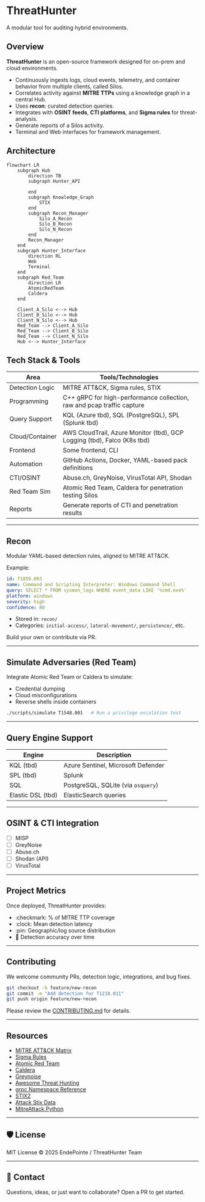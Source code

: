 # ThreatHunter

A modular tool for auditing hybrid environments.


## Overview

**ThreatHunter** is an open-source framework designed for on-prem and cloud environments. 

* Continuously ingests logs, cloud events, telemetry, and container behavior from multiple clients, called Silos.
* Correlates activity against **MITRE TTPs** using a knowledge graph in a central Hub.
* Uses **recon**: curated detection queries.
* Integrates with **OSINT feeds**, **CTI platforms**, and **Sigma rules** for threat-analysis.
* Generate reports of a Silos activity.
* Terminal and Web interfaces for framework management.

## Architecture
```mermaid
flowchart LR
    subgraph Hub
        direction TB
        subgraph Hunter_API

        end
        subgraph Knowledge_Graph
            STIX
        end
        subgraph Recon_Manager
            Silo_A_Recon
            Silo_B_Recon
            Silo_N_Recon
        end
        Recon_Manager
    end
    subgraph Hunter_Interface
        direction RL
        Web
        Terminal
    end
    subgraph Red_Team
        direction LR
        AtomicRedTeam
        Caldera
    end

    Client_A_Silo <--> Hub
    Client_B_Silo <--> Hub
    Client_N_Silo <--> Hub
    Red_Team --> Client_A_Silo
    Red_Team --> Client_B_Silo
    Red_Team --> Client_N_Silo
    Hub <--> Hunter_Interface
```

## Tech Stack & Tools

| Area               | Tools/Technologies                                            |
| ------------------ | ------------------------------------------------------------- |
| Detection Logic | MITRE ATT\&CK, Sigma rules, STIX                  |
| Programming     | C++ gRPC for high-performance collection, raw and pcap traffic capture    |
| Query Support   | KQL (Azure tbd), SQL (PostgreSQL), SPL (Splunk tbd)      |
| Cloud/Container | AWS CloudTrail, Azure Monitor (tbd), GCP Logging (tbd), Falco (K8s tbd)       |
| Frontend        | Some frontend, CLI                    |
| Automation      | GitHub Actions, Docker, YAML-based pack definitions           |
| CTI/OSINT      | Abuse.ch, GreyNoise, VirusTotal API, Shodan                   |
| Red Team Sim    | Atomic Red Team, Caldera for penetration testing Silos                |
| Reports         | Generate reports of CTI and penetration results               |

---


## Recon 

Modular YAML-based detection rules, aligned to MITRE ATT\&CK.

Example:

```yaml
id: T1059.003
name: Command and Scripting Interpreter: Windows Command Shell
query: SELECT * FROM sysmon_logs WHERE event_data LIKE '%cmd.exe%'
platform: windows
severity: high
confidence: 80
```

* Stored in: `recon/`
* Categories: `initial-access/`, `lateral-movement/`, `persistence/`, etc.

Build your own or contribute via PR.

---


## Simulate Adversaries (Red Team)

Integrate Atomic Red Team or Caldera to simulate:

* Credential dumping
* Cloud misconfigurations
* Reverse shells inside containers

```bash
./scripts/simulate T1548.001   # Run a privilege escalation test
```

---


## Query Engine Support

| Engine      | Description                        |
| ----------- | ---------------------------------- |
| KQL (tbd)         | Azure Sentinel, Microsoft Defender |
| SPL (tbd)        | Splunk                             |
| SQL        | PostgreSQL, SQLite (via `osquery`) |
| Elastic DSL (tbd)| ElasticSearch queries              |

---


## OSINT & CTI Integration

* [ ] MISP
* [ ] GreyNoise
* [ ] Abuse.ch
* [ ] Shodan (API)
* [ ] VirusTotal

---


## Project Metrics

Once deployed, ThreatHunter provides:

* :checkmark: % of MITRE TTP coverage
* :clock: Mean detection latency
* :pin: Geographic/log source distribution
* :brain: Detection accuracy over time

---


## Contributing

We welcome community PRs, detection logic, integrations, and bug fixes.

```bash
git checkout -b feature/new-recon
git commit -m "Add detection for T1218.011"
git push origin feature/new-recon
```

Please review the [CONTRIBUTING.md](CONTRIBUTING.md) for details.

---


## Resources

* [MITRE ATT\&CK Matrix](https://attack.mitre.org/matrices/enterprise/)
* [Sigma Rules](https://github.com/SigmaHQ/sigma)
* [Atomic Red Team](https://www.atomicredteam.io/)
* [Caldera](https://caldera.mitre.org/)
* [Greynoise](https://www.greynoise.io/)
* [Awesome Threat Hunting](https://github.com/endepointe/awesome-threat-detection)
* [grpc Namespace Reference](https://grpc.github.io/grpc/cpp/namespacegrpc.html)
* [STIX2](https://stix2.readthedocs.io/en/latest/)
* [Attack Stix Data](https://github.com/mitre-attack/attack-stix-data/)
* [MitreAttack Python](https://github.com/mitre-attack/mitreattack-python/)

---


## 🛡️ License

MIT License © 2025 EndePointe / ThreatHunter Team

---


## 🙋 Contact

Questions, ideas, or just want to collaborate? Open a PR to get started.

```
